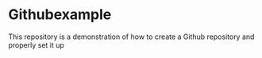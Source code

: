# Githubexample
This repository is a demonstration of how to create a Github repository and properly set it up
